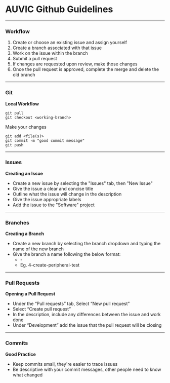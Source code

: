 # AUVIC Github Guidelines
---

### Workflow
1. Create or choose an existing issue and assign yourself
2. Create a branch associated with that issue
3. Work on the issue within the branch
4. Submit a pull request
5. If changes are requested upon review, make those changes
6. Once the pull request is approved, complete the merge and delete the old branch

---

### Git
**Local Workflow**
```
git pull
git checkout <working-branch>
```
Make your changes
```
git add <file(s)>
git commit -m "good commit message"
git push
```

---

### Issues
**Creating an Issue**
- Create a new issue by selecting the "Issues" tab, then "New Issue"
- Give the issue a clear and concise title
- Outline what the issue will change in the description
- Give the issue appropriate labels
- Add the issue to the "Software" project

---

### Branches
**Creating a Branch**
- Create a new branch by selecting the branch dropdown and typing the name of the new branch
- Give the branch a name following the below format:
    - <issue number>-<issue-title>
    - Eg. 4-create-peripheral-test

---

### Pull Requests
**Opening a Pull Request**
- Under the “Pull requests” tab, Select “New pull request”
- Select “Create pull request”
- In the description, include any differences between the issue and work done
- Under “Development” add the issue that the pull request will be closing

---

### Commits
**Good Practice**
- Keep commits small, they're easier to trace issues
- Be descriptive with your commit messages, other people need to know what changed
